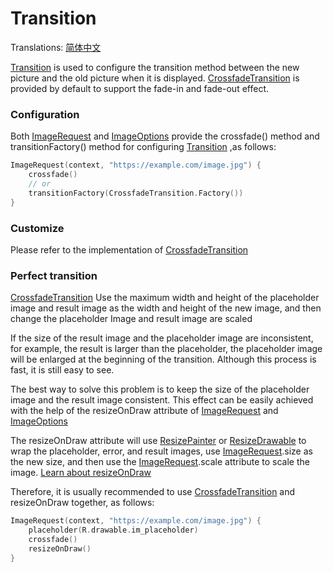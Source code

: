 # Transition

Translations: [简体中文](transition_zh.md)

[Transition] is used to configure the transition method between the new picture and the old picture when it is displayed. [CrossfadeTransition] is provided by default to support the fade-in and fade-out effect.

### Configuration

Both [ImageRequest] and [ImageOptions] provide the crossfade() method and transitionFactory() method for configuring [Transition] ,as follows:

```kotlin
ImageRequest(context, "https://example.com/image.jpg") {
    crossfade()
    // or
    transitionFactory(CrossfadeTransition.Factory())
}
```

### Customize

Please refer to the implementation of [CrossfadeTransition]

### Perfect transition

[CrossfadeTransition] Use the maximum width and height of the placeholder image and result image as the width and height of the new image, and then change the placeholder Image and result image are scaled

If the size of the result image and the placeholder image are inconsistent, for example, the result is larger than the placeholder, the placeholder image will be enlarged at the beginning of the transition. Although this process is fast, it is still easy to see.

The best way to solve this problem is to keep the size of the placeholder image and the result image consistent. This effect can be easily achieved with the help of the resizeOnDraw attribute of [ImageRequest] and [ImageOptions]

The resizeOnDraw attribute will use [ResizePainter] or [ResizeDrawable] to wrap the placeholder, error, and result images, use [ImageRequest].size as the new size, and then use the [ImageRequest].scale attribute to scale the image. [Learn about resizeOnDraw][resizeOnDraw]

Therefore, it is usually recommended to use [CrossfadeTransition] and resizeOnDraw together, as follows:

```kotlin
ImageRequest(context, "https://example.com/image.jpg") {
    placeholder(R.drawable.im_placeholder)
    crossfade()
    resizeOnDraw()
}
```

[Transition]: ../../sketch-core/src/commonMain/kotlin/com/github/panpf/sketch/transition/Transition.kt

[CrossfadeTransition]: ../../sketch-core/src/commonMain/kotlin/com/github/panpf/sketch/transition/CrossfadeTransition.kt

[ImageRequest]: ../../sketch-core/src/commonMain/kotlin/com/github/panpf/sketch/request/ImageRequest.common.kt

[ImageOptions]: ../../sketch-core/src/commonMain/kotlin/com/github/panpf/sketch/request/ImageOptions.common.kt

[ResizePainter]: ../../sketch-compose-core/src/commonMain/kotlin/com/github/panpf/sketch/painter/ResizePainter.kt

[ResizeDrawable]: ../../sketch-view-core/src/main/kotlin/com/github/panpf/sketch/drawable/ResizeDrawable.kt

[resizeOnDraw]: resize.md#resizeOnDraw
